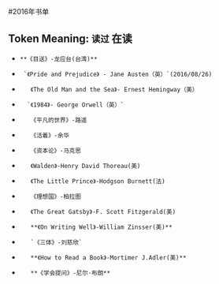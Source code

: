 #2016年书单

## Token Meaning: `读过`  **在读**




*     **《目送》-龙应台(台湾)**
*      `《Pride and Prejudice》 - Jane Austen（英）`(2016/08/26)
*        《The Old Man and the Sea》- Ernest Hemingway（美）
*       `《1984》- George Orwell（英）`
*        《平凡的世界》-路遥
*        《活着》-余华
*        《资本论》-马克思
*        《Walden》-Henry David Thoreau(美)
*        《The Little Prince》-Hodgson Burnett(法)
*        《理想国》-柏拉图
*        《The Great Gatsby》-F. Scott Fitzgerald(美)
*        **《On Writing Well》-William Zinsser(美)**
*        `《三体》-刘慈欣`
*        **《How to Read a Book》-Mortimer J.Adler(美)**
*        **《学会提问》-尼尔·布朗**
